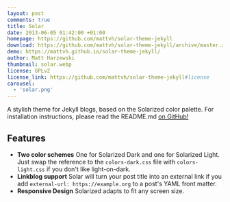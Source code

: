 ```yaml
---
layout: post
comments: true
title: Solar
date: 2013-06-05 01:42:00 +01:00
homepage: https://github.com/mattvh/solar-theme-jekyll
download: https://github.com/mattvh/solar-theme-jekyll/archive/master.zip
demo: https://mattvh.github.io/solar-theme-jekyll/
author: Matt Harzewski
thumbnail: solar.webp
license: GPLv2
license_link: https://github.com/mattvh/solar-theme-jekyll#license
carousel:
  - 'solar.png'
---
```


A stylish theme for Jekyll blogs, based on the Solarized color palette.
For installation instructions, please read the README.md [on GitHub!](https://github.com/mattvh/solar-theme-jekyll)

## Features

* **Two color schemes** One for Solarized Dark and one for Solarized Light. Just swap the reference to the `colors-dark.css` file with `colors-light.css` if you don't like light-on-dark.
* **Linkblog support** Solar will turn your post title into an external link if you add `external-url: https://example.org` to a post's YAML front matter.
* **Responsive Design** Solarized adapts to fit any screen size.
